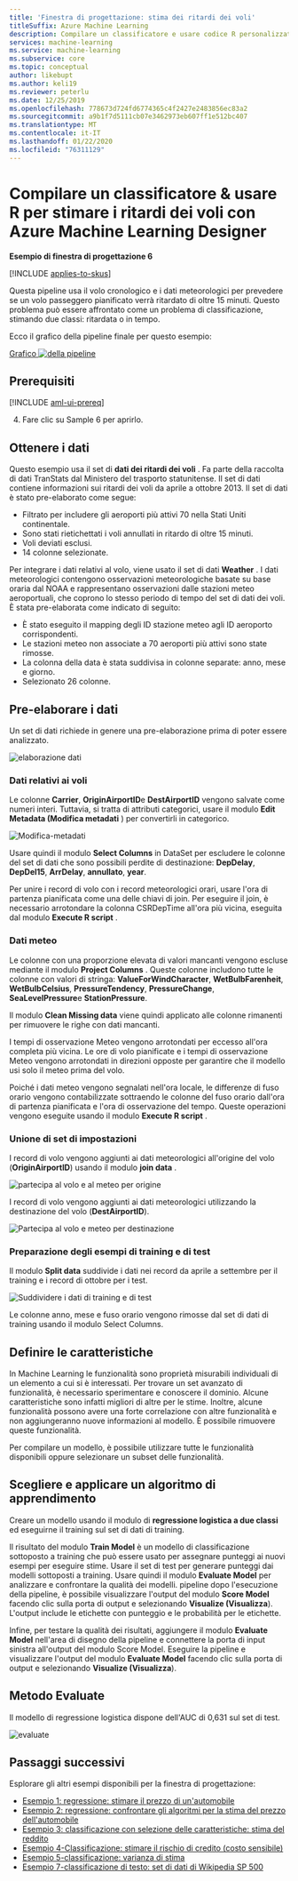 ```yaml
---
title: 'Finestra di progettazione: stima dei ritardi dei voli'
titleSuffix: Azure Machine Learning
description: Compilare un classificatore e usare codice R personalizzato per stimare i ritardi dei voli con Azure Machine Learning Designer.
services: machine-learning
ms.service: machine-learning
ms.subservice: core
ms.topic: conceptual
author: likebupt
ms.author: keli19
ms.reviewer: peterlu
ms.date: 12/25/2019
ms.openlocfilehash: 778673d724fd6774365c4f2427e2483856ec83a2
ms.sourcegitcommit: a9b1f7d5111cb07e3462973eb607ff1e512bc407
ms.translationtype: MT
ms.contentlocale: it-IT
ms.lasthandoff: 01/22/2020
ms.locfileid: "76311129"
---
```

# <a name="build-a-classifier--use-r-to-predict-flight-delays-with-azure-machine-learning-designer"></a>Compilare un classificatore & usare R per stimare i ritardi dei voli con Azure Machine Learning Designer

**Esempio di finestra di progettazione 6**

[!INCLUDE [applies-to-skus](../../includes/aml-applies-to-enterprise-sku.md)]

Questa pipeline usa il volo cronologico e i dati meteorologici per prevedere se un volo passeggero pianificato verrà ritardato di oltre 15 minuti. Questo problema può essere affrontato come un problema di classificazione, stimando due classi: ritardata o in tempo.

Ecco il grafico della pipeline finale per questo esempio:

[Grafico ![della pipeline](media/how-to-designer-sample-classification-flight-delay/pipeline-graph.png)](media/how-to-designer-sample-classification-flight-delay/pipeline-graph.png#lightbox)

## <a name="prerequisites"></a>Prerequisiti

[!INCLUDE [aml-ui-prereq](../../includes/aml-ui-prereq.md)]

4. Fare clic su Sample 6 per aprirlo.

## <a name="get-the-data"></a>Ottenere i dati

Questo esempio usa il set di **dati dei ritardi dei voli** . Fa parte della raccolta di dati TranStats dal Ministero del trasporto statunitense. Il set di dati contiene informazioni sui ritardi dei voli da aprile a ottobre 2013. Il set di dati è stato pre-elaborato come segue:

* Filtrato per includere gli aeroporti più attivi 70 nella Stati Uniti continentale.
* Sono stati rietichettati i voli annullati in ritardo di oltre 15 minuti.
* Voli deviati esclusi.
* 14 colonne selezionate.

Per integrare i dati relativi al volo, viene usato il set di dati **Weather** . I dati meteorologici contengono osservazioni meteorologiche basate su base oraria dal NOAA e rappresentano osservazioni dalle stazioni meteo aeroportuali, che coprono lo stesso periodo di tempo del set di dati dei voli. È stata pre-elaborata come indicato di seguito:

* È stato eseguito il mapping degli ID stazione meteo agli ID aeroporto corrispondenti.
* Le stazioni meteo non associate a 70 aeroporti più attivi sono state rimosse.
* La colonna della data è stata suddivisa in colonne separate: anno, mese e giorno.
* Selezionato 26 colonne.

## <a name="pre-process-the-data"></a>Pre-elaborare i dati

Un set di dati richiede in genere una pre-elaborazione prima di poter essere analizzato.

![elaborazione dati](./media/how-to-designer-sample-classification-flight-delay/data-process.png)

### <a name="flight-data"></a>Dati relativi ai voli

Le colonne **Carrier**, **OriginAirportID**e **DestAirportID** vengono salvate come numeri interi. Tuttavia, si tratta di attributi categorici, usare il modulo **Edit Metadata (Modifica metadati** ) per convertirli in categorico.

![Modifica-metadati](./media/how-to-designer-sample-classification-flight-delay/edit-metadata.png)

Usare quindi il modulo **Select Columns** in DataSet per escludere le colonne del set di dati che sono possibili perdite di destinazione: **DepDelay**, **DepDel15**, **ArrDelay**, **annullato**, **year**. 

Per unire i record di volo con i record meteorologici orari, usare l'ora di partenza pianificata come una delle chiavi di join. Per eseguire il join, è necessario arrotondare la colonna CSRDepTime all'ora più vicina, eseguita dal modulo **Execute R script** . 

### <a name="weather-data"></a>Dati meteo

Le colonne con una proporzione elevata di valori mancanti vengono escluse mediante il modulo **Project Columns** . Queste colonne includono tutte le colonne con valori di stringa: **ValueForWindCharacter**, **WetBulbFarenheit**, **WetBulbCelsius**, **PressureTendency**, **PressureChange**, **SeaLevelPressure**e **StationPressure**.

Il modulo **Clean Missing data** viene quindi applicato alle colonne rimanenti per rimuovere le righe con dati mancanti.

I tempi di osservazione Meteo vengono arrotondati per eccesso all'ora completa più vicina. Le ore di volo pianificate e i tempi di osservazione Meteo vengono arrotondati in direzioni opposte per garantire che il modello usi solo il meteo prima del volo. 

Poiché i dati meteo vengono segnalati nell'ora locale, le differenze di fuso orario vengono contabilizzate sottraendo le colonne del fuso orario dall'ora di partenza pianificata e l'ora di osservazione del tempo. Queste operazioni vengono eseguite usando il modulo **Execute R script** .

### <a name="joining-datasets"></a>Unione di set di impostazioni

I record di volo vengono aggiunti ai dati meteorologici all'origine del volo (**OriginAirportID**) usando il modulo **join data** .

 ![partecipa al volo e al meteo per origine](./media/how-to-designer-sample-classification-flight-delay/join-origin.png)


I record di volo vengono aggiunti ai dati meteorologici utilizzando la destinazione del volo (**DestAirportID**).

 ![Partecipa al volo e meteo per destinazione](./media/how-to-designer-sample-classification-flight-delay/join-destination.png)

### <a name="preparing-training-and-test-samples"></a>Preparazione degli esempi di training e di test

Il modulo **Split data** suddivide i dati nei record da aprile a settembre per il training e i record di ottobre per i test.

 ![Suddividere i dati di training e di test](./media/how-to-designer-sample-classification-flight-delay/split.png)

Le colonne anno, mese e fuso orario vengono rimosse dal set di dati di training usando il modulo Select Columns.

## <a name="define-features"></a>Definire le caratteristiche

In Machine Learning le funzionalità sono proprietà misurabili individuali di un elemento a cui si è interessati. Per trovare un set avanzato di funzionalità, è necessario sperimentare e conoscere il dominio. Alcune caratteristiche sono infatti migliori di altre per le stime. Inoltre, alcune funzionalità possono avere una forte correlazione con altre funzionalità e non aggiungeranno nuove informazioni al modello. È possibile rimuovere queste funzionalità.

Per compilare un modello, è possibile utilizzare tutte le funzionalità disponibili oppure selezionare un subset delle funzionalità.

## <a name="choose-and-apply-a-learning-algorithm"></a>Scegliere e applicare un algoritmo di apprendimento

Creare un modello usando il modulo di **regressione logistica a due classi** ed eseguirne il training sul set di dati di training. 

Il risultato del modulo **Train Model** è un modello di classificazione sottoposto a training che può essere usato per assegnare punteggi ai nuovi esempi per eseguire stime. Usare il set di test per generare punteggi dai modelli sottoposti a training. Usare quindi il modulo **Evaluate Model** per analizzare e confrontare la qualità dei modelli.
pipeline dopo l'esecuzione della pipeline, è possibile visualizzare l'output del modulo **Score Model** facendo clic sulla porta di output e selezionando **Visualize (Visualizza**). L'output include le etichette con punteggio e le probabilità per le etichette.

Infine, per testare la qualità dei risultati, aggiungere il modulo **Evaluate Model** nell'area di disegno della pipeline e connettere la porta di input sinistra all'output del modulo Score Model. Eseguire la pipeline e visualizzare l'output del modulo **Evaluate Model** facendo clic sulla porta di output e selezionando **Visualize (Visualizza**).

## <a name="evaluate"></a>Metodo Evaluate
Il modello di regressione logistica dispone dell'AUC di 0,631 sul set di test.

 ![evaluate](media/how-to-designer-sample-classification-flight-delay/sample6-evaluate-1225.png)

## <a name="next-steps"></a>Passaggi successivi

Esplorare gli altri esempi disponibili per la finestra di progettazione:

- [Esempio 1: regressione: stimare il prezzo di un'automobile](how-to-designer-sample-regression-automobile-price-basic.md)
- [Esempio 2: regressione: confrontare gli algoritmi per la stima del prezzo dell'automobile](how-to-designer-sample-regression-automobile-price-compare-algorithms.md)
- [Esempio 3: classificazione con selezione delle caratteristiche: stima del reddito](how-to-designer-sample-classification-predict-income.md)
- [Esempio 4-Classificazione: stimare il rischio di credito (costo sensibile)](how-to-designer-sample-classification-credit-risk-cost-sensitive.md)
- [Esempio 5-classificazione: varianza di stima](how-to-designer-sample-classification-churn.md)
- [Esempio 7-classificazione di testo: set di dati di Wikipedia SP 500](how-to-designer-sample-text-classification.md)